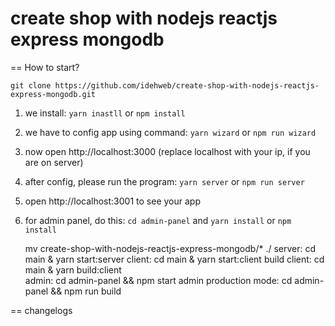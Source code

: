 # create shop with nodejs reactjs express mongodb

== How to start?

    git clone https://github.com/idehweb/create-shop-with-nodejs-reactjs-express-mongodb.git

1. we install: 
`yarn inastll` or `npm install `
2. we have to config app using command: `yarn wizard` or `npm run wizard`    
3. now open http://localhost:3000 (replace localhost with your ip, if you are on server)    
4. after config, please run the program:
    `yarn server` or `npm run server`    
5. open http://localhost:3001 to see your app
6. for admin panel, do this:
    `cd admin-panel`  and `yarn install` or `npm install`    
    
    mv create-shop-with-nodejs-reactjs-express-mongodb/* ./
    server: cd main & yarn start:server
    client: cd main & yarn start:client
    build client: cd main & yarn build:client    
    admin: cd admin-panel && npm start
    admin production mode: cd admin-panel && npm run build


== changelogs